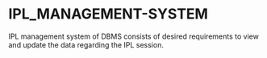 # IPL_MANAGEMENT-SYSTEM
IPL management system of DBMS consists of desired requirements to view and update the data regarding the IPL session. 

